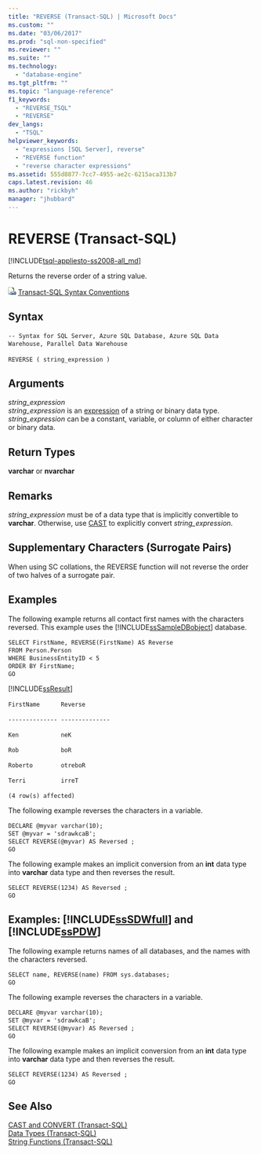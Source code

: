 ```yaml
---
title: "REVERSE (Transact-SQL) | Microsoft Docs"
ms.custom: ""
ms.date: "03/06/2017"
ms.prod: "sql-non-specified"
ms.reviewer: ""
ms.suite: ""
ms.technology: 
  - "database-engine"
ms.tgt_pltfrm: ""
ms.topic: "language-reference"
f1_keywords: 
  - "REVERSE_TSQL"
  - "REVERSE"
dev_langs: 
  - "TSQL"
helpviewer_keywords: 
  - "expressions [SQL Server], reverse"
  - "REVERSE function"
  - "reverse character expressions"
ms.assetid: 555d8877-7cc7-4955-ae2c-6215aca313b7
caps.latest.revision: 46
ms.author: "rickbyh"
manager: "jhubbard"
---
```

# REVERSE (Transact-SQL)
[!INCLUDE[tsql-appliesto-ss2008-all_md](../../a9retired/includes/tsql-appliesto-ss2008-all-md.md)]

  Returns the reverse order of a string value.  
  
 ![Topic link icon](../../a9notintoc/media/topic-link.gif "Topic link icon") [Transact-SQL Syntax Conventions](../../t-sql/language-elements/transact-sql-syntax-conventions-transact-sql.md)  
  
## Syntax  
  
```  
-- Syntax for SQL Server, Azure SQL Database, Azure SQL Data Warehouse, Parallel Data Warehouse  
  
REVERSE ( string_expression )  
```  
  
## Arguments  
 *string_expression*  
 *string_expression* is an [expression](../../t-sql/language-elements/expressions-transact-sql.md) of a string or binary data type. *string_expression* can be a constant, variable, or column of either character or binary data.  
  
## Return Types  
 **varchar** or **nvarchar**  
  
## Remarks  
 *string_expression* must be of a data type that is implicitly convertible to **varchar**. Otherwise, use [CAST](../../t-sql/functions/cast-and-convert-transact-sql.md) to explicitly convert *string_expression*.  
  
## Supplementary Characters (Surrogate Pairs)  
 When using SC collations, the REVERSE function will not reverse the order of two halves of a surrogate pair.  
  
## Examples  
 The following example returns all contact first names with the characters reversed. This example uses the [!INCLUDE[ssSampleDBobject](../../a9retired/includes/sssampledbobject-md.md)] database.  
  
```  
SELECT FirstName, REVERSE(FirstName) AS Reverse  
FROM Person.Person  
WHERE BusinessEntityID < 5  
ORDER BY FirstName;  
GO  
```  
  
 [!INCLUDE[ssResult](../../relational-databases/includes/ssresult-md.md)]  
  
 `FirstName      Reverse`  
  
 `-------------- --------------`  
  
 `Ken            neK`  
  
 `Rob            boR`  
  
 `Roberto        otreboR`  
  
 `Terri          irreT`  
  
 `(4 row(s) affected)`  
  
 The following example reverses the characters in a variable.  
  
```  
DECLARE @myvar varchar(10);  
SET @myvar = 'sdrawkcaB';  
SELECT REVERSE(@myvar) AS Reversed ;  
GO  
```  
  
 The following example makes an implicit conversion from an **int** data type into **varchar** data type and then reverses the result.  
  
```  
SELECT REVERSE(1234) AS Reversed ;  
GO  
```  
  
## Examples: [!INCLUDE[ssSDWfull](../../a9notintoc/includes/sssdwfull-md.md)] and [!INCLUDE[ssPDW](../../a9notintoc/includes/sspdw-md.md)]  
 The following example returns names of all databases, and the names with the characters reversed.  
  
```  
SELECT name, REVERSE(name) FROM sys.databases;  
GO  
```  
  
 The following example reverses the characters in a variable.  
  
```  
DECLARE @myvar varchar(10);  
SET @myvar = 'sdrawkcaB';  
SELECT REVERSE(@myvar) AS Reversed ;  
GO  
```  
  
 The following example makes an implicit conversion from an **int** data type into **varchar** data type and then reverses the result.  
  
```  
SELECT REVERSE(1234) AS Reversed ;  
GO  
```  
  
## See Also  
 [CAST and CONVERT &#40;Transact-SQL&#41;](../../t-sql/functions/cast-and-convert-transact-sql.md)   
 [Data Types &#40;Transact-SQL&#41;](../../t-sql/data-types/data-types-transact-sql.md)   
 [String Functions &#40;Transact-SQL&#41;](../../t-sql/functions/string-functions-transact-sql.md)  
  
  


